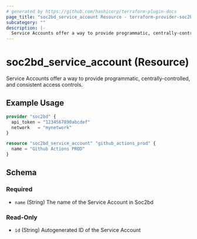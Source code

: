 ```yaml
---
# generated by https://github.com/hashicorp/terraform-plugin-docs
page_title: "soc2bd_service_account Resource - terraform-provider-soc2bd"
subcategory: ""
description: |-
  Service Accounts offer a way to provide programmatic, centrally-controlled, and consistent access controls.
---
```


# soc2bd_service_account (Resource)

Service Accounts offer a way to provide programmatic, centrally-controlled, and consistent access controls.

## Example Usage

```terraform
provider "soc2bd" {
  api_token = "1234567890abcdef"
  network   = "mynetwork"
}

resource "soc2bd_service_account" "github_actions_prod" {
  name = "Github Actions PROD"
}
```

<!-- schema generated by tfplugindocs -->

## Schema

### Required

- `name` (String) The name of the Service Account in Soc2bd

### Read-Only

- `id` (String) Autogenerated ID of the Service Account
